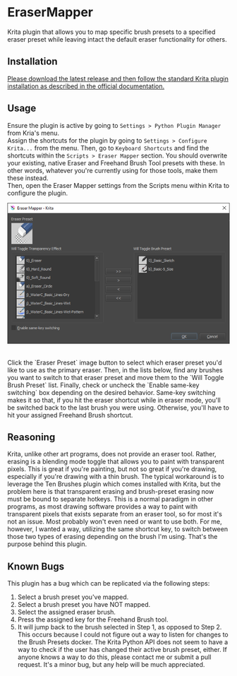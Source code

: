 # EraserMapper
Krita plugin that allows you to map specific brush presets to a specified eraser preset while leaving intact the default eraser functionality for others.

## Installation
<a href="https://docs.krita.org/en/user_manual/python_scripting/install_custom_python_plugin.html#how-to-install-a-python-plugin">Please download the latest release and then follow the standard Krita plugin installation as described in the official documentation.</a>

## Usage
Ensure the plugin is active by going to `Settings > Python Plugin Manager` from Kria's menu.<br>
Assign the shortcuts for the plugin by going to `Settings > Configure Krita...` from the menu. Then, go to `Keyboard Shortcuts` and find the shortcuts within the `Scripts > Eraser Mapper` section. You should overwrite your existing, native Eraser and Freehand Brush Tool presets with these. In other words, whatever you're currently using for those tools, make them these instead.<br>
Then, open the Eraser Mapper settings from the Scripts menu within Krita to configure the plugin.<br>
<p align="center"><img src="https://raw.githubusercontent.com/kevinmaddox/erasermapper/main/images/config-window.png" alt="Eraser Mapper configuration window"/></p><br>
Click the `Eraser Preset` image button to select which eraser preset you'd like to use as the primary eraser. Then, in the lists below, find any brushes you want to switch to that eraser preset and move them to the `Will Toggle Brush Preset` list. Finally, check or uncheck the `Enable same-key switching` box depending on the desired behavior. Same-key switching makes it so that, if you hit the eraser shortcut while in eraser mode, you'll be switched back to the last brush you were using. Otherwise, you'll have to hit your assigned Freehand Brush shortcut.

## Reasoning
Krita, unlike other art programs, does not provide an eraser tool. Rather, erasing is a blending mode toggle that allows you to paint with transparent pixels. This is great if you're painting, but not so great if you're drawing, especially if you're drawing with a thin brush. The typical workaround is to leverage the Ten Brushes plugin which comes installed with Krita, but the problem here is that transparent erasing and brush-preset erasing now must be bound to separate hotkeys. This is a normal paradigm in other programs, as most drawing software provides a way to paint with transparent pixels that exists separate from an eraser tool, so for most it's not an issue. Most probably won't even need or want to use both. For me, however, I wanted a way, utilizing the same shortcut key, to switch between those two types of erasing depending on the brush I'm using. That's the purpose behind this plugin.

## Known Bugs
This plugin has a bug which can be replicated via the following steps:
1. Select a brush preset you've mapped.
2. Select a brush preset you have NOT mapped.
3. Select the assigned eraser brush.
4. Press the assigned key for the Freehand Brush tool.
5. It will jump back to the brush selected in Step 1, as opposed to Step 2.
This occurs because I could not figure out a way to listen for changes to the Brush Presets docker. The Krita Python API does not seem to have a way to check if the user has changed their active brush preset, either. If anyone knows a way to do this, please contact me or submit a pull request. It's a minor bug, but any help will be much appreciated.